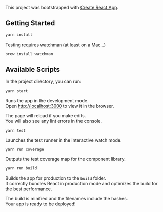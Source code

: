 This project was bootstrapped with [Create React App](https://github.com/facebookincubator/create-react-app).

## Getting Started

```sh
yarn install
```

Testing requires watchman (at least on a Mac...)

```sh
brew install watchman
```

## Available Scripts
In the project directory, you can run:

```sh
yarn start
```

Runs the app in the development mode.<br>
Open [http://localhost:3000](http://localhost:3000) to view it in the browser.

The page will reload if you make edits.<br>
You will also see any lint errors in the console.

```sh
yarn test
```

Launches the test runner in the interactive watch mode.

```sh
yarn run coverage
```

Outputs the test coverage map for the component library.

```sh
yarn run build
```

Builds the app for production to the `build` folder.<br>
It correctly bundles React in production mode and optimizes the build for the best performance.

The build is minified and the filenames include the hashes.<br>
Your app is ready to be deployed!
